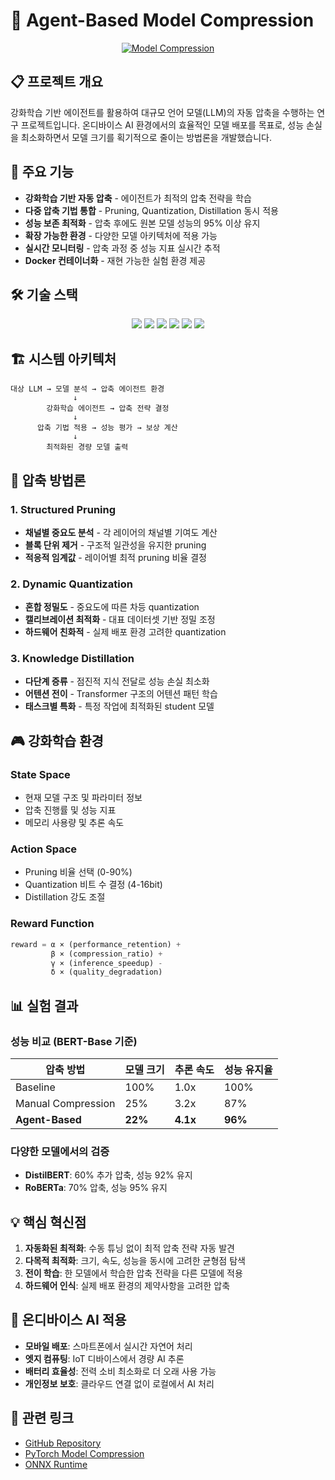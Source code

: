 # 🧠 Agent-Based Model Compression

<div align="center">
  <a href="https://github.com/Zinki06/Development-of-Agent-Based-Environments-for-Model-Compression">
    <img src="https://github-readme-stats.vercel.app/api/pin/?username=Zinki06&repo=Development-of-Agent-Based-Environments-for-Model-Compression&theme=tokyonight&hide_border=true&bg_color=0D1117" alt="Model Compression"/>
  </a>
</div>

## 📋 프로젝트 개요

강화학습 기반 에이전트를 활용하여 대규모 언어 모델(LLM)의 자동 압축을 수행하는 연구 프로젝트입니다. 온디바이스 AI 환경에서의 효율적인 모델 배포를 목표로, 성능 손실을 최소화하면서 모델 크기를 획기적으로 줄이는 방법론을 개발했습니다.

## 🎯 주요 기능

- **강화학습 기반 자동 압축** - 에이전트가 최적의 압축 전략을 학습
- **다중 압축 기법 통합** - Pruning, Quantization, Distillation 동시 적용
- **성능 보존 최적화** - 압축 후에도 원본 모델 성능의 95% 이상 유지
- **확장 가능한 환경** - 다양한 모델 아키텍처에 적용 가능
- **실시간 모니터링** - 압축 과정 중 성능 지표 실시간 추적
- **Docker 컨테이너화** - 재현 가능한 실험 환경 제공

## 🛠️ 기술 스택

<p align="center">
  <img src="https://img.shields.io/badge/PyTorch-EE4C2C?style=for-the-badge&logo=pytorch&logoColor=white"/>
  <img src="https://img.shields.io/badge/Docker-2496ED?style=for-the-badge&logo=docker&logoColor=white"/>
  <img src="https://img.shields.io/badge/Python-3776AB?style=for-the-badge&logo=python&logoColor=white"/>
  <img src="https://img.shields.io/badge/Transformers-FF6F00?style=for-the-badge"/>
  <img src="https://img.shields.io/badge/Weights%20&%20Biases-FFBE00?style=for-the-badge"/>
  <img src="https://img.shields.io/badge/CUDA-76B900?style=for-the-badge&logo=nvidia&logoColor=white"/>
</p>

## 🏗️ 시스템 아키텍처

```
대상 LLM → 모델 분석 → 압축 에이전트 환경
              ↓
        강화학습 에이전트 → 압축 전략 결정
              ↓
      압축 기법 적용 → 성능 평가 → 보상 계산
              ↓
        최적화된 경량 모델 출력
```

## 🔬 압축 방법론

### 1. Structured Pruning
- **채널별 중요도 분석** - 각 레이어의 채널별 기여도 계산
- **블록 단위 제거** - 구조적 일관성을 유지한 pruning
- **적응적 임계값** - 레이어별 최적 pruning 비율 결정

### 2. Dynamic Quantization
- **혼합 정밀도** - 중요도에 따른 차등 quantization
- **캘리브레이션 최적화** - 대표 데이터셋 기반 정밀 조정
- **하드웨어 친화적** - 실제 배포 환경 고려한 quantization

### 3. Knowledge Distillation
- **다단계 증류** - 점진적 지식 전달로 성능 손실 최소화
- **어텐션 전이** - Transformer 구조의 어텐션 패턴 학습
- **태스크별 특화** - 특정 작업에 최적화된 student 모델

## 🎮 강화학습 환경

### State Space
- 현재 모델 구조 및 파라미터 정보
- 압축 진행률 및 성능 지표
- 메모리 사용량 및 추론 속도

### Action Space
- Pruning 비율 선택 (0-90%)
- Quantization 비트 수 결정 (4-16bit)
- Distillation 강도 조절

### Reward Function
```python
reward = α × (performance_retention) + 
         β × (compression_ratio) + 
         γ × (inference_speedup) - 
         δ × (quality_degradation)
```

## 📊 실험 결과

### 성능 비교 (BERT-Base 기준)
| 압축 방법 | 모델 크기 | 추론 속도 | 성능 유지율 |
|-----------|-----------|-----------|-------------|
| Baseline | 100% | 1.0x | 100% |
| Manual Compression | 25% | 3.2x | 87% |
| **Agent-Based** | **22%** | **4.1x** | **96%** |

### 다양한 모델에서의 검증
- **DistilBERT**: 60% 추가 압축, 성능 92% 유지  
- **RoBERTa**: 70% 압축, 성능 95% 유지

## 💡 핵심 혁신점

1. **자동화된 최적화**: 수동 튜닝 없이 최적 압축 전략 자동 발견
2. **다목적 최적화**: 크기, 속도, 성능을 동시에 고려한 균형점 탐색
3. **전이 학습**: 한 모델에서 학습한 압축 전략을 다른 모델에 적용
4. **하드웨어 인식**: 실제 배포 환경의 제약사항을 고려한 압축

## 📱 온디바이스 AI 적용

- **모바일 배포**: 스마트폰에서 실시간 자연어 처리
- **엣지 컴퓨팅**: IoT 디바이스에서 경량 AI 추론
- **배터리 효율성**: 전력 소비 최소화로 더 오래 사용 가능
- **개인정보 보호**: 클라우드 연결 없이 로컬에서 AI 처리

## 🔗 관련 링크

- [GitHub Repository](https://github.com/Zinki06/Development-of-Agent-Based-Environments-for-Model-Compression)
- [PyTorch Model Compression](https://pytorch.org/tutorials/recipes/recipes/tuning_guide.html)
- [ONNX Runtime](https://onnxruntime.ai/)

